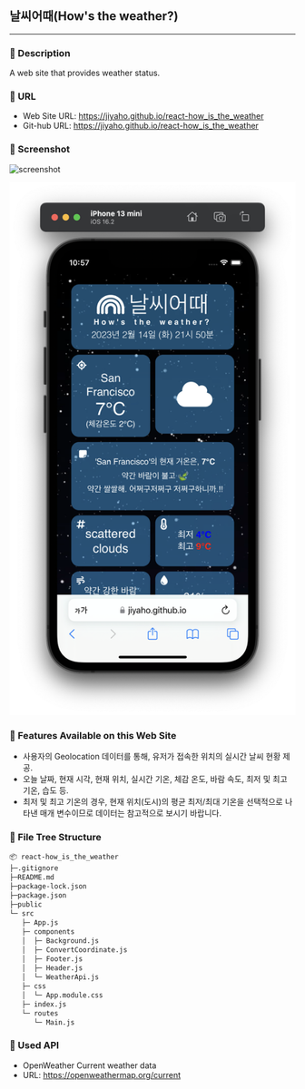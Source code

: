 ## 날씨어때(How's the weather?)

---

### 🔷 Description

A web site that provides weather status.

### 🔷 URL

- Web Site URL: https://jiyaho.github.io/react-how_is_the_weather
- Git-hub URL: https://jiyaho.github.io/react-how_is_the_weather

### 🔷 Screenshot

<img src="https://jiyaho.github.io/react-how_is_the_weather/assets/screenshot/pc1.png" alt="screenshot" /> <br>

<img src="public/assets/screenshot/mobile1.png" alt="screenshot" />

### 🔷 Features Available on this Web Site

- 사용자의 Geolocation 데이터를 통해, 유저가 접속한 위치의 실시간 날씨 현황 제공.
- 오늘 날짜, 현재 시각, 현재 위치, 실시간 기온, 체감 온도, 바람 속도, 최저 및 최고 기온, 습도 등.
- 최저 및 최고 기온의 경우, 현재 위치(도시)의 평균 최저/최대 기온을 선택적으로 나타낸 매개 변수이므로 데이터는 참고적으로 보시기 바랍니다.

### 🔷 File Tree Structure

```
📦 react-how_is_the_weather
├─.gitignore
├─README.md
├─package-lock.json
├─package.json
├─public
└─ src
   ├─ App.js
   ├─ components
   │  ├─ Background.js
   │  ├─ ConvertCoordinate.js
   │  ├─ Footer.js
   │  ├─ Header.js
   │  └─ WeatherApi.js
   ├─ css
   │  └─ App.module.css
   ├─ index.js
   └─ routes
      └─ Main.js
```

### 🔷 Used API

- OpenWeather Current weather data
- URL: https://openweathermap.org/current
